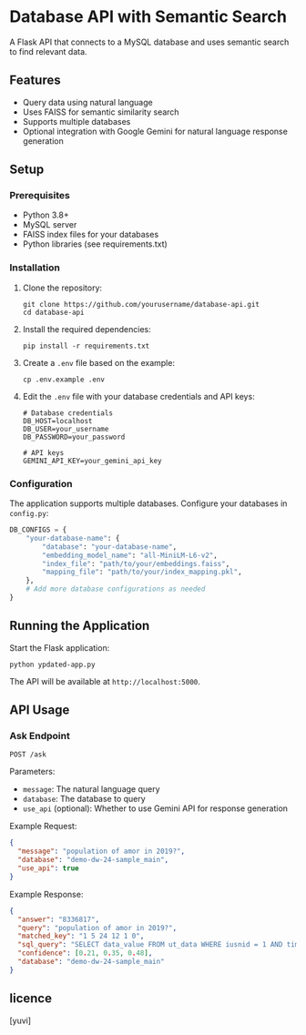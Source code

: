 # Database API with Semantic Search

A Flask API that connects to a MySQL database and uses semantic search to find relevant data.

## Features

- Query data using natural language
- Uses FAISS for semantic similarity search
- Supports multiple databases
- Optional integration with Google Gemini for natural language response generation

## Setup

### Prerequisites

- Python 3.8+
- MySQL server
- FAISS index files for your databases
- Python libraries (see requirements.txt)

### Installation

1. Clone the repository:
   ```
   git clone https://github.com/yourusername/database-api.git
   cd database-api
   ```

2. Install the required dependencies:
   ```
   pip install -r requirements.txt
   ```

3. Create a `.env` file based on the example:
   ```
   cp .env.example .env
   ```

4. Edit the `.env` file with your database credentials and API keys:
   ```
   # Database credentials
   DB_HOST=localhost
   DB_USER=your_username
   DB_PASSWORD=your_password
   
   # API keys
   GEMINI_API_KEY=your_gemini_api_key
   ```

### Configuration

The application supports multiple databases. Configure your databases in `config.py`:

```python
DB_CONFIGS = {
    "your-database-name": {
        "database": "your-database-name",
        "embedding_model_name": "all-MiniLM-L6-v2",
        "index_file": "path/to/your/embeddings.faiss",
        "mapping_file": "path/to/your/index_mapping.pkl",
    },
    # Add more database configurations as needed
}
```

## Running the Application

Start the Flask application:

```
python ypdated-app.py
```

The API will be available at `http://localhost:5000`.

## API Usage

### Ask Endpoint

`POST /ask`

Parameters:
- `message`: The natural language query
- `database`: The database to query
- `use_api` (optional): Whether to use Gemini API for response generation

Example Request:
```json
{
  "message": "population of amor in 2019?",
  "database": "demo-dw-24-sample_main",
  "use_api": true
}
```

Example Response:
```json
{
  "answer": "8336817",
  "query": "population of amor in 2019?",
  "matched_key": "1 5 24 12 1 0",
  "sql_query": "SELECT data_value FROM ut_data WHERE iusnid = 1 AND timeperiod_nid = 5 AND area_nid = 24 AND indicator_nid = 12 AND unit_nid = 1 AND subgroup_val_nid = 0",
  "confidence": [0.21, 0.35, 0.48],
  "database": "demo-dw-24-sample_main"
}
```
## licence
[yuvi]